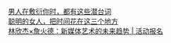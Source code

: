   
[男人在敷衍你时，都有这些潜台词](http://www.dianyue.me/archives/832/ipmfxckb3o6tpq91/)  
[聪明的女人，把时间花在这三个地方](http://www.dianyue.me/archives/090/5z1obilvd3l8w7j7/)  
[林欣杰×詹火德：新媒体艺术的未来趋势 | 活动报名](http://www.dianyue.me/archives/887/xwhaja968tkw4uyz/)